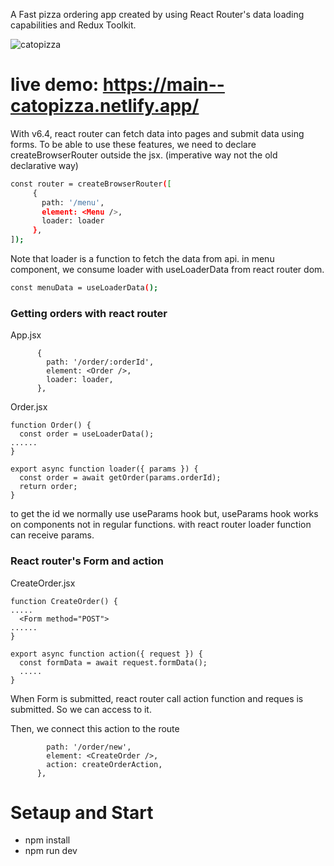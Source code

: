 A Fast pizza ordering app created by using React Router's data loading capabilities and Redux Toolkit.

![catopizza](https://github.com/cagatayiscann/fast-react-pizza/assets/64129421/e6de891f-8259-4ec9-aef6-bb88349a697b)

# live demo: https://main--catopizza.netlify.app/


With v6.4, react router can fetch data into pages and submit data using forms.
To be able to use these features, we need to declare createBrowserRouter outside the jsx.
(imperative way not the old declarative way)
 ```bash
const router = createBrowserRouter([
      {
        path: '/menu',
        element: <Menu />,
        loader: loader
      },    
]);

```

Note that loader is a function to fetch the data from api.
in menu component, we consume loader with useLoaderData from react router dom.

```bash
const menuData = useLoaderData();
```

### Getting orders with react router
App.jsx
```
      {
        path: '/order/:orderId',
        element: <Order />,
        loader: loader,
      },
```
Order.jsx
```
function Order() {
  const order = useLoaderData();
......
}

export async function loader({ params }) {
  const order = await getOrder(params.orderId);
  return order;
}
```
to get the id we normally use useParams hook but,
useParams hook works on components not in regular functions.
with react router loader function can receive params.

### React router's Form and action

CreateOrder.jsx
```
function CreateOrder() {
.....
  <Form method="POST">
......
}

export async function action({ request }) {
  const formData = await request.formData();
  .....
}
```
When Form is submitted, react router call action function and reques is submitted.
So we can access to it.

Then, we connect this action to the route
```{
        path: '/order/new',
        element: <CreateOrder />,
        action: createOrderAction,
      },
```

# Setaup and Start
- npm install
- npm run dev
